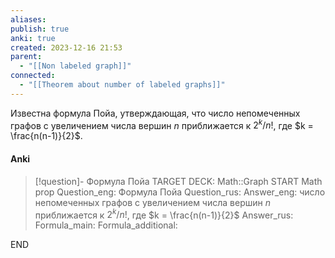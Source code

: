 ```yaml
---
aliases: 
publish: true
anki: true
created: 2023-12-16 21:53
parent:
  - "[[Non labeled graph]]"
connected:
  - "[[Theorem about number of labeled graphs]]"
---
```


Известна формула Пойа, утверждающая, что число непомеченных графов с увеличением числа вершин $n$ приближается к $2^{k}/n!$, где $k = \frac{n(n-1)}{2}$.

#### Anki
> [!question]- Формула Пойа
TARGET DECK: Math::Graph 
START
Math prop
Question_eng: Формула Пойа
Question_rus: 
Answer_eng: число непомеченных графов с увеличением числа вершин $n$ приближается к $2^{k}/n!$, где $k = \frac{n(n-1)}{2}$
Answer_rus: 
Formula_main: 
Formula_additional:
<!--ID: 1705263544312-->
END













